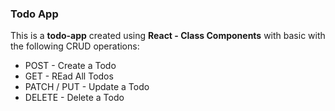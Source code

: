 ### Todo App
<p>This is a <b>todo-app</b> created using <b>React - Class Components</b> with basic with the following CRUD operations:
<ul>
<li>POST - Create a Todo</li>
<li>GET - REad All Todos</li>
<li>PATCH / PUT - Update a Todo</li>
<li>DELETE - Delete a Todo</li>
</ul>
</p>